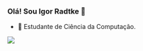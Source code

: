### Olá! Sou Igor Radtke 👋

- 🔭 Estudante de Ciência da Computação.

<div> 
  <a href="https://www.instagram.com/igor.radtke/" target="_blank"><img src="https://img.shields.io/badge/-Instagram-%23E4405F?style=for-the-badge&logo=instagram&logoColor=white" target="_blank"></a>
 
</div>
